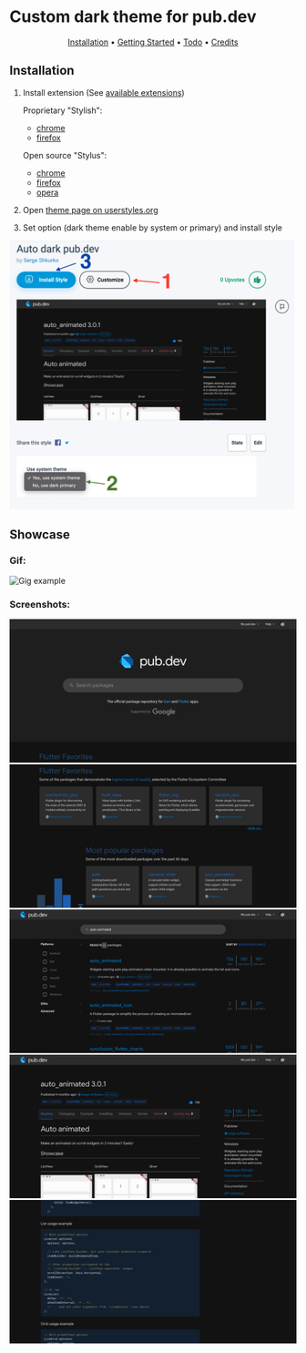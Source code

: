 # Custom dark theme for pub.dev

<p align="center">
  <a href="#installation">Installation</a> •
  <a href="#getting-started">Getting Started</a> •
  <a href="#todo">Todo</a> •
  <a href="#credits">Credits</a>
</p>

## Installation

1. Install extension (See [available extensions](#Browser-extension))

    Proprietary "Stylish":
    - [chrome](https://chrome.google.com/webstore/detail/stylish-custom-themes-for/fjnbnpbmkenffdnngjfgmeleoegfcffe)
    - [firefox](https://addons.mozilla.org/ru/firefox/addon/stylish/?utm_source=addons.mozilla.org&utm_medium=referral&utm_content=search)

    Open source "Stylus":
    - [chrome](https://chrome.google.com/webstore/detail/stylus/clngdbkpkpeebahjckkjfobafhncgmne)
    - [firefox](https://addons.mozilla.org/ru/firefox/addon/styl-us/)
    - [opera](https://addons.opera.com/ru/extensions/details/stylus/)

2. Open [theme page on userstyles.org](https://userstyles.org/styles/231195/auto-dark-pub-dev)
3. Set option (dark theme enable by system or primary) and install style
<p align="left">
    <img src="media/installation.png"
         alt="Pub"
         width="500">
</p>

## Showcase

### Gif:

![Gig example](media/example.gif)

### Screenshots:

![Home](media/home.png)
![Home recommends](media/home-recommends.png)
![Search](media/search.png)
![Package details](media/details.png)
![Package details markdown](media/details-markdown.png)